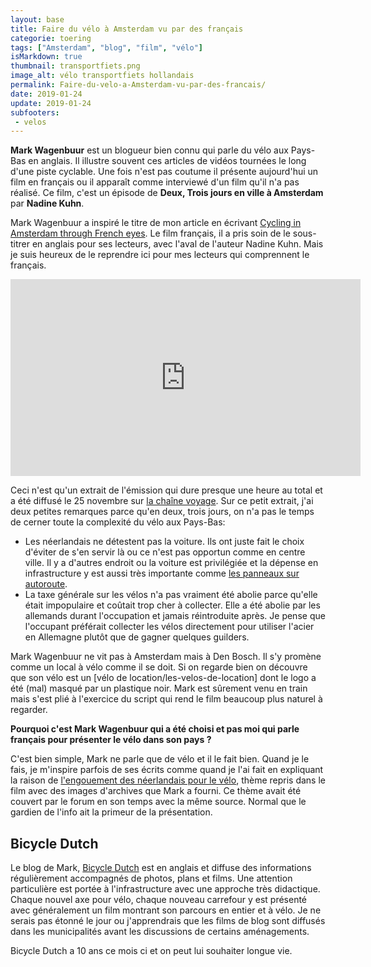 ```yaml
---
layout: base
title: Faire du vélo à Amsterdam vu par des français
categorie: toering
tags: ["Amsterdam", "blog", "film", "vélo"]
isMarkdown: true
thumbnail: transportfiets.png
image_alt: vélo transportfiets hollandais
permalink: Faire-du-velo-a-Amsterdam-vu-par-des-francais/
date: 2019-01-24
update: 2019-01-24
subfooters:
 - velos
---
```


**Mark Wagenbuur** est un blogueur bien connu qui parle du vélo aux Pays-Bas en anglais. Il illustre souvent ces articles de vidéos tournées le long d'une piste cyclable. Une fois n'est pas coutume il présente aujourd'hui un film en français ou il apparaît comme interviewé d'un film qu'il n'a pas réalisé. Ce film, c'est un épisode de **Deux, Trois jours en ville à Amsterdam** par **Nadine Kuhn**.

Mark Wagenbuur a inspiré le titre de mon article en écrivant [Cycling in Amsterdam through French eyes](https://bicycledutch.wordpress.com/2019/01/23/cycling-in-amsterdam/). Le film français, il a pris soin de le sous-titrer en anglais pour ses lecteurs, avec l'aval de l'auteur Nadine Kuhn. Mais je suis heureux de le reprendre ici pour mes lecteurs qui comprennent le français.

<!-- HTML -->
<div class="flex flex-col items-center">
<iframe width="560" height="315" src="https://www.youtube.com/embed/4dmN7YR-NR4" frameborder="0" allow="accelerometer; autoplay; encrypted-media; gyroscope; picture-in-picture" allowfullscreen></iframe>
</div>
<!-- / HTML -->

Ceci n'est qu'un extrait de l'émission qui dure presque une heure au total et a été diffusé le 25 novembre sur [la chaîne voyage](https://www.unmondedaventures.fr/deux-trois-jours-en-ville-le-nouveau-city-tour-de-la-chaine-voyage/). Sur ce petit extrait, j'ai deux petites remarques parce qu'en deux, trois jours, on n'a pas le temps de cerner toute la complexité du vélo aux Pays-Bas:

<!--excerpt-->
* Les néerlandais ne détestent pas la voiture. Ils ont juste fait le choix d'éviter de s'en servir là ou ce n'est pas opportun comme en centre ville.  Il y a d'autres endroit ou la voiture est privilégiée et la dépense en infrastructure y est aussi très importante comme [les panneaux sur autoroute](/route-sous-surveillance).
* La taxe générale sur les vélos n'a pas vraiment été abolie parce qu'elle était impopulaire et coûtait trop cher à collecter. Elle a été abolie par les allemands durant l'occupation et jamais réintroduite après. Je pense que l'occupant préférait collecter les vélos directement pour utiliser l'acier en Allemagne plutôt que de gagner quelques guilders.

Mark Wagenbuur ne vit pas à Amsterdam mais à Den Bosch. Il s'y promène comme un local à vélo comme il se doit. Si on regarde bien on découvre que son vélo est un [vélo de location/les-velos-de-location] dont le logo a été (mal) masqué par un plastique noir. Mark est sûrement venu en train mais s'est plié à l'exercice du script qui rend le film beaucoup plus naturel à regarder.


**Pourquoi c'est Mark Wagenbuur qui a été choisi et pas moi qui parle français pour présenter le vélo dans son pays ?**

C'est bien simple, Mark ne parle que de vélo et il le fait bien. Quand je le fais, je m'inspire parfois de ses écrits comme quand je l'ai fait en expliquant la raison de [l'engouement des néerlandais pour le vélo](/comment-les-hollandais-sont-passes-au-velo), thème repris dans le film avec des images d'archives que Mark a fourni. Ce thème avait été couvert par le forum en son temps avec la même source. Normal que le gardien de l'info ait la primeur de la présentation.

## Bicycle Dutch

Le blog de Mark, [Bicycle Dutch](https://bicycledutch.wordpress.com) est en anglais et diffuse des informations régulièrement accompagnés de photos, plans et films. Une attention particulière est portée à l'infrastructure avec une approche très didactique. Chaque nouvel axe pour vélo, chaque nouveau carrefour y est présenté avec généralement un film montrant son parcours en entier et à vélo. Je ne serais pas étonné le jour ou j'apprendrais que les films de blog sont diffusés dans les municipalités avant les discussions de certains aménagements.

Bicycle Dutch a 10 ans ce mois ci et on peut lui souhaiter longue vie.


<!-- post notes:
https://bicycledutch.wordpress.com/2019/01/23/cycling-in-amsterdam/
Cycling in Amsterdam through French eyes
--->
